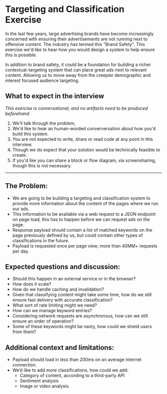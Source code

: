 

# Targeting and Classification Exercise

In the last few years, large advertising brands have become increasingly concerned with ensuring their advertisements are not running next to offensive content. The industry has termed this "Brand Safety". This exercise we'd like to hear how you would design a system to help ensure this is possible.

In addition to brand safety, it could be a foundation for building a richer contextual-targeting system that can place great ads next to relevant content. Allowing us to move away from the creepier demographic and interest focused audience targeting.

## What to expect in the interview

_This exercise is conversational, and no artifacts need to be produced beforehand._

1. We'll talk through the problem,
1. We'd like to hear an human-worded converversation about how you'd build this system.
1. You are not expected to write, share or read code at any point in this interview.
1. Though we do expect that your solution would be technically feasible to create.
1. If you'd like you can share a block or flow diagram, via screensharing, though this is not necessary.

---

## The Problem:
* We are going to be building a targeting and classification system to provide more information about the content of the pages where we run our ads.
* This information to be available via a web request to a JSON endpoint on page load, this has to happen before we can request ads on the page.
* Response payload should contain a list of matched keywords on the page previously defined by us, but could contain other types of classifications in the future.
* Payload is requested once per page view; more than 40MM+ requests per day.

## Expected questions and discussion:

* Should this happen in an external service or in the browser?
* How does it scale?
* How do we handle caching and invalidation?
* Given that classifying content might take some time, how do we still ensure fast delivery with accurate classification?
* What sort of rate limiting might we need?
* How can we manage keyword entries?
* Considering network requests are asynchronous, how can we still ensure an order of operation?
* Some of these keywords might be nasty, how could we shield users from them?

## Additional context and limitations:
* Payload should load in less than 200ms on an average internet connection.
* We’d like to add more classifications, how could we add:
  * Category of content, according to a third-party API
  * Sentiment analysis
  * Image or video analysis.
